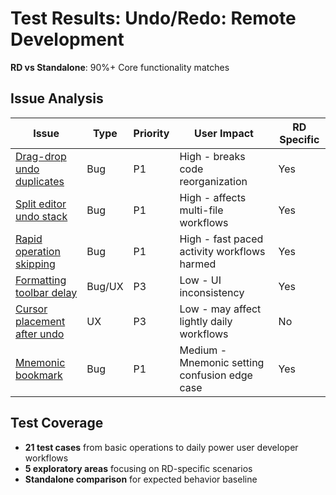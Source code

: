 # Test Results: Undo/Redo: Remote Development

**RD vs Standalone**: 90%+ Core functionality matches

## Issue Analysis
| Issue | Type | Priority | User Impact | RD Specific |
|-------|------|----------|-------------|-------------|
| [Drag-drop undo duplicates](https://github.com/narekp/rd-undo-redo-test/issues/7) | Bug | P1 | High - breaks code reorganization | Yes |
| [Split editor undo stack](https://github.com/narekp/rd-undo-redo-test/issues/3) | Bug | P1 | High - affects multi-file workflows | Yes |
| [Rapid operation skipping](https://github.com/narekp/rd-undo-redo-test/issues/2) | Bug | P1 | High - fast paced activity workflows harmed | Yes |
| [Formatting toolbar delay](https://github.com/narekp/rd-undo-redo-test/issues/6) | Bug/UX | P3 | Low - UI inconsistency | Yes |
| [Cursor placement after undo](https://github.com/narekp/rd-undo-redo-test/issues/3) | UX | P3 | Low - may affect lightly daily workflows | No |
| [Mnemonic bookmark](https://github.com/narekp/rd-undo-redo-test/issues/5) | Bug | P1 | Medium - Mnemonic setting confusion edge case | Yes |

## Test Coverage
- **21 test cases** from basic operations to daily power user developer workflows
- **5 exploratory areas** focusing on RD-specific scenarios
- **Standalone comparison** for expected behavior baseline
